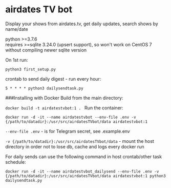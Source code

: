 # airdates TV bot

Display your shows from airdates.tv, get daily updates, search shows by name/date

python >=3.7.6  
requires >=sqlite 3.24.0 (upsert support), so won't work on CentOS 7 without compiling newer sqlite version

On 1st run:  

`python3 first_setup.py`  

crontab to send daily digest - run every hour:  

`5 * * * * python3 dailysendtask.py`

###Installing with Docker
Build from the main directory:  

`docker build -t airdatestvbot:1 .
`
Run the container:  

`docker run -d -it --name airdatestvbot --env-file .env -v {/path/to/datadir}:/usr/src/airdatesTVbot/data airdatestvbot:1`  

`--env-file .env` - is for Telegram secret, see .example.env  

`-v {/path/to/datadir}:/usr/src/airdatesTVbot/data` - mount the host directory in order not to lose db, cache and logs every docker run

For daily sends can use the following command in host crontab/other task schedule:  

`docker run -d -it --name airdatestvbot_dailysend --env-file .env -v {/path/to/datadir}:/usr/src/airdatesTVbot/data airdatestvbot:1 python3 dailysendtask.py`
